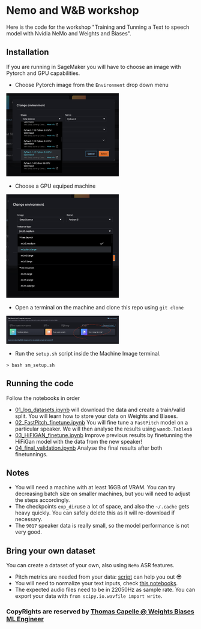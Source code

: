 # Nemo and W&B workshop

Here is the code for the workshop "Training and Tunning a Text to speech model with Nvidia NeMo and Weights and Biases".

## Installation

If you are running in SageMaker you will have to choose an image with Pytorch and GPU capabilities. 
- Choose Pytorch image from the `Environment` drop down menu
<img src="images/sm_pt_image.png" width="300">

- Choose a GPU equiped machine
<img src="images/sm_gpu.png" width="300">

- Open a terminal on the machine and clone this repo using `git clone`
<img src="images/sm_term.png" width="300">

- Run the `setup.sh` script inside the Machine Image terminal.
```
> bash sm_setup.sh
```


## Running the code

Follow the notebooks in order

- [01_log_datasets.ipynb](01_log_datasets.ipynb) will download the data and create a train/valid split. You will learn how to store your data on Weights and Biases.
- [02_FastPitch_finetune.ipynb](02_FastPitch_finetune.ipynb) You will fine tune a `FastPitch` model on a particular speaker. We will then analyse the results using `wandb.Tables`s
- [03_HiFIGAN_finetune.ipynb](03_HiFIGAN_finetune.ipynb) Improve previous results by finetunning the HiFiGan model with the data from the new speaker!
- [04_final_validation.ipynb](04_final_validation.ipynb) Analyse the final results after both finetunnings.

## Notes

- You will need a machine with at least 16GB of VRAM. You can try decreasing batch size on smaller machines, but you will need to adjust the steps accordingly.
- The checkpoints `exp_dir`use a lot of space, and also the `~/.cache` gets heavy quickly. You can safely delete this as it will re-download if necessary.
- The `9017` speaker data is really small, so the model performance is not very good. 

## Bring your own dataset

You can create a dataset of your own, also using `NeMo` ASR features. 
- Pitch metrics are needed from your data: [script](https://raw.githubusercontent.com/NVIDIA/NeMo/main/scripts/dataset_processing/tts/compute_speaker_stats.py) can help you out 😎
- You will need to normalize your text inputs, check [this notebooks](https://github.com/NVIDIA/NeMo/blob/main/tutorials/text_processing/Text_(Inverse)_Normalization.ipynb).
- The expected audio files need to be in 22050Hz as sample rate. You can export your data with `from scipy.io.wavfile import write`.

### CopyRights are reserved by [Thomas Capelle @ Weights Biases ML Engineer](https://github.com/tcapelle/nemo_wandb) 
